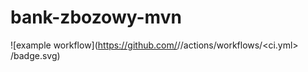 # bank-zbozowy-mvn
![example workflow](https://github.com/<mikolajpluta>/<bank-zbozowy-mvn>/actions/workflows/<ci.yml>
/badge.svg)
